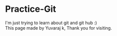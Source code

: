 # Practice-Git
I'm just trying to learn about git and git hub :)
<br>
This page made by Yuvaraj k,
Thank you for visiting.